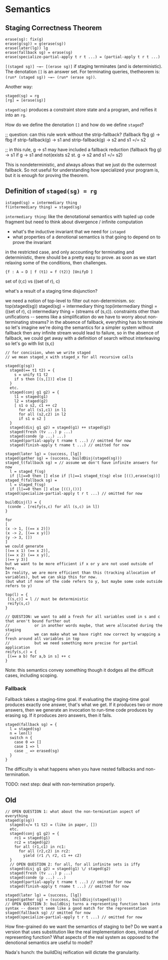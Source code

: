 # Semantics

## Staging Correctness Theorem

```
erase(sg): fix(g)
erase(g(sg)) = g(erase(sg))
erase(later(lg)) lg
erase(fallback sg) = erase(sg)
erase(specialize-partial-apply t r t ...) = (partial-apply t r t ...)
```

`[(staged sg)] ~=~ [(erase sg)]` if staging terminates (and is deterministic).
The denotation `[]` is an answer set.
For terminating queries, thetheorem is:
`(run* (staged sg)) ~=~ (run* (erase sg))`.

Another way:

```
staged(sg) = rg
[rg] = [erase(sg)]
```

`staged(sg)` produces a constraint store state and a program, and reifies it into an `rg`.

How do we define the denotation `[]` and how do we define `staged`?


;; question: can this rule work without the strip-fallback?
(fallback fbg g) -> fbg
   if   strip-fallback(g) -> s1   and    strip-fallback(g) -> s2   and s1 =/= s2

;; in this rule, g -> s1 may have included a fallback reduction
(fallback fbg g) -> s1
   if g -> s1   and not(exists s2 st. g -> s2 and s1 =/= s2)

This is nondeterministic, and always allows that we just do the outermost fallback. So not
useful for understanding how specialized your program is, but it is enough for proving the theorem.

## Definition of `staged(sg) = rg`

```
istaged(sg) = intermediary thing
f(intermediary thing) = staged(sg)
```

`intermediary thing`: like the denotational semantics with tupled up code fragment
but need to think about divergence / infinite computation

- what's the inductive invariant that we need for `istaged`
- what properties of a denotional semantics is that going to depend on to prove the invariant

in the restricted case, and only accounting for terminating and deterministic, there should be a pretty easy to prove.
as soon as we start relaxing some of the conditions, then challenges.

``{f : A → D | f (t1) = f (t2)} [UnifyD ]``

set of (r,c)
vs
((set of r), c)

what's a result of a staging time disjunction?

we need a notion of top-level to filter out non-determinism.
so:
top(staged(sg))
staged(sg) = intermediary thing
top(intermediary thing) = ((set of r), c)
intermediary thing = (streams of (s,c)).
constraints other than unifications -- seems like a simplification
do we have to worry about non-terminating streams?
in the absence of fallback, everything has to terminate
so let's imagine we're doing the semantics for a simpler system without fallback
then any infinite stream would lead to failure, so in the absence of fallback, we could get away with a definition of search without interleaving
so let's go with list (s,c)

```
// for concision, when we write staged
// we mean staged_x with staged_x for all recursive calls

staged(g(sg))
  staged(== t1 t2) = {
    s = unify t1 t2
    if s then [(s,[])] else []
  }
  etc.
  staged(conj g1 g2) = {
    l1 = staged(g1)
    l2 = staged(g2)
    [ s1 o s2, c1 ++ c2
      for all (s1,c1) in l1
      for all (s2,c2) in l2
      if s1 o s2 ]
  }
  staged(disj g1 g2) = staged(g1) ++ staged(g2)
  staged(fresh (tv ...) p ...)
  staged(conde (p ...) ...)
  staged(partial-apply t rname t ...) // omitted for now
  staged(finish-apply t rname t ...) // omitted for now

staged(later lg) = (success, [lg])
staged(gather sg) = (success, buildDisj(staged(sg)))
staged_t(fallback sg) = // assume we don't have infinite answers for now
  l = staged_f(sg)
  if |l|==0 then [] else if |l|==1 staged_t(sg) else [((),erase(sg))]
staged_f(fallback sg) =
  l = staged_f(sg)
  if |l|==0 then [] else [((),())]
staged(specialize-partial-apply t r t ...) // omitted for now

buildDisj(l) = {
 (conde . [reify(s,c) for all (s,c) in l])
}

for
[
(x -> 1, [(== x 2)])
(x -> 2, [(== x y)])
(y -> 3, [])
]
we could generate
[(== x 1) (== x 2)],
[(== x 2) (== x y)],
[(== y 3)]
but we want to be more efficient if x or y are not used outside of here.
In reality, we are more efficient than this (tracking allocation of variables), but we can skip this for now.
(but what if none of the code refers to y, but maybe some code outside refers to y)

top(l) = {
 [(s,c)] = l // must be deterministic
 reify(s,c)
}

// QUESTION: we want to add a fresh for all variables used in s and c that aren't bound further out
//           or in another words maybe, that were allocated during the staging
//           we can make what we have right now correct by wrapping a fresh around all variables in top
//           but we need something more precise for partial application
reify(s,c) = {
 [(== a b) for a,b in s] ++ c
}
```

Note: this semantics convey something though it dodges all the difficult cases, including scoping.


### Fallback

Fallback takes a staging-time goal. If evaluating the staging-time goal produces exactly one answer, that's what we get.
If it produces two or more answers, then we generate an invocation to run-time code produces by erasing sg.
If it produces zero answers, then it fails.

```
staged(fallback sg) = {
  l = staged(sg)
  n = len(l)
  switch n {
    case 0 => []
    case 1 => l
    case _ => erased(sg)
  }
}
```

The difficulty is what happens when you have nested fallbacks and non-termination.

TODO: next step: deal with non-termination properly.


## Old

```
// OPEN QUESTION 1: what about the non-termination aspect of everything
staged(g(sg))
  staged(=/= t1 t2) = (like in paper, [])
  etc.
  staged(conj g1 g2) = {
    rc1 = staged(g1)
    rc2 = staged(g2)
    for all (r1,c1) in rc1:
      for all (r2,c2) in rc2:
        yield (r1 /\ r2, c1 ++ c2)
  }
  // OPEN QUESTION 2: for all, for all infinite sets is iffy
  staged(disj g1 g2) = staged(g1) \/ staged(g2)
  staged(fresh (tv ...) p ...)
  staged(conde (p ...) ...)
  staged(partial-apply t rname t ...) // omitted for now
  staged(finish-apply t rname t ...) // omitted for now

staged(later lg) = (success, [lg])
staged(gather sg) = (success, buildDisj(staged(sg)))
// OPEN QUESTION 3: buildDisj turns a representing function back into syntax -- doesn't seem like a good match for the representation
staged(fallback sg) // omitted for now
staged(specialize-partial-apply t r t ...) // omitted for now
```

How fine-grained do we want the semantics of staging to be?
Do we want a version that uses substitution like the real implementation does, instead of representing function? What aspects of the real system as opposed to the denotional semantics are useful to model?

Nada's hunch: the buildDisj reification will dictate the granularity.
